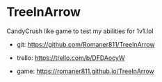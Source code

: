# TreeInArrow

CandyCrush like game to test my abilities for 1v1.lol


* git:
https://github.com/Romaner811/TreeInArrow


* trello:
https://trello.com/b/DFDAocyW


* game:
https://romaner811.github.io/TreeInArrow
